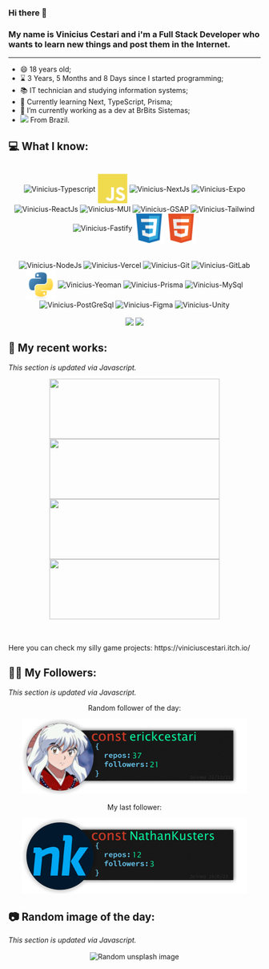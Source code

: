 ### Hi there 👋

<h3>My name is Vinicius Cestari and i'm a Full Stack Developer who wants to learn new things and post them in the Internet.</h3>
<hr>

- 😄 18 years old;
- ⌛  3 Years, 5 Months and 8 Days since I started programming;
- 📚 IT technician and studying information systems;
- 🌱 Currently learning Next, TypeScript, Prisma;
- 🔭 I’m currently working as a dev at BrBits Sistemas;
- <img height = "20em" src="https://em-content.zobj.net/thumbs/120/google/350/flag-brazil_1f1e7-1f1f7.png"/>   From Brazil.

## **💻 What I know:** 

<div style="display: inline_block" align="center">
  <br>
  <img align="center" alt="Vinicius-Typescript" height="60" width="60" src="https://cdn.jsdelivr.net/gh/devicons/devicon/icons/typescript/typescript-original.svg"/>
  <img align="center" alt="Vinicius-Js" height="60" width="60" src="https://raw.githubusercontent.com/devicons/devicon/master/icons/javascript/javascript-plain.svg">
  <img align="center" alt="Vinicius-NextJs" height="60" width="60" src="https://cdn.jsdelivr.net/gh/devicons/devicon/icons/nextjs/nextjs-original.svg"/>
  <img align="center" alt="Vinicius-Expo" height="60" width="60" src="https://www.svgrepo.com/show/373591/expo.svg"/>
  <img align="center" alt="Vinicius-ReactJs" height="60" width="60" src="https://cdn.jsdelivr.net/gh/devicons/devicon/icons/react/react-original.svg"/>
  <img align="center" alt="Vinicius-MUI" height="60" width="60"  src="https://v4.material-ui.com/static/logo.png"/>
  <img align="center" alt="Vinicius-GSAP" height="60" width="60" src="https://cdn.worldvectorlogo.com/logos/gsap-greensock.svg"/>
  
  <img align="center" alt="Vinicius-Tailwind" height="60" width="60" src="https://cdn.jsdelivr.net/gh/devicons/devicon/icons/tailwindcss/tailwindcss-plain.svg">
  <img align="center" alt="Vinicius-Fastify" height="60" width="60" src="https://static-00.iconduck.com/assets.00/fastify-icon-512x329-1ypuqoar.png">
  <img align="center" alt="Vinicius-CSS" height="60" width="60" src="https://raw.githubusercontent.com/devicons/devicon/master/icons/css3/css3-original.svg">
  <img align="center" alt="Vinicius-HTML" height="60" width="60" src="https://raw.githubusercontent.com/devicons/devicon/master/icons/html5/html5-original.svg">
  <br><br><br>
  
  <img align="center" alt="Vinicius-NodeJs" height="60" width="60" src="https://cdn.jsdelivr.net/gh/devicons/devicon/icons/nodejs/nodejs-original.svg"/>
  <img align="center" alt="Vinicius-Vercel" height="60" width="60" src="https://www.svgrepo.com/show/361653/vercel-logo.svg"/>
  <img align="center" alt="Vinicius-Git" height="60" width="60" src="https://cdn.jsdelivr.net/gh/devicons/devicon/icons/git/git-original.svg">
  <img align="center" alt="Vinicius-GitLab" height="60" width="60" src="https://about.gitlab.com/images/press/press-kit-icon.svg">
  <img align="center" alt="Vinicius-Python" height="60" width="60" src="https://raw.githubusercontent.com/devicons/devicon/master/icons/python/python-original.svg">
  <img align="center" alt="Vinicius-Yeoman" height="60" width="60" src="https://avatars.githubusercontent.com/u/1714870?s=280&v=4"/>
  
  <img align="center" alt="Vinicius-Prisma" height="60" width="60" src="https://cdn.icon-icons.com/icons2/2107/PNG/512/file_type_light_prisma_icon_130444.png"/>
  <img align="center" alt="Vinicius-MySql" height="60" width="60" src="https://cdn.jsdelivr.net/gh/devicons/devicon/icons/mysql/mysql-original.svg"/>
  <img align="center" alt="Vinicius-PostGreSql" height="60" width="60" src="https://cdn.jsdelivr.net/gh/devicons/devicon/icons/postgresql/postgresql-original.svg"/> 
  <img align="center" alt="Vinicius-Figma" height="60" width="60" src="https://cdn-icons-png.flaticon.com/512/5968/5968705.png"/> 
  <img align="center" alt="Vinicius-Unity" height="60" width="60"  src="https://cdn-icons-png.flaticon.com/512/5969/5969294.png"/>
  <br>
</div>

<br>

<div align="center"> 
  <a href = "mailto:viniciuscestari01@gmail.com"><img src="https://img.shields.io/badge/-Gmail-%23333?style=for-the-badge&logo=gmail&logoColor=white" target="_blank"></a>
  <a href="https://www.linkedin.com/in/-vinicius-cestari/" target="_blank"><img src="https://img.shields.io/badge/-LinkedIn-%230077B5?style=for-the-badge&logo=linkedin&logoColor=white" target="_blank"></a> 
</div>

## **🚀 My recent works:**
*This section is updated via Javascript.*
<div align="center">
<a href="https://github.com/ViniciusCestarii/IBGE-data-charts">
    <img align="center" height=120 width=340 src="https://github-readme-stats.vercel.app/api/pin/?username=ViniciusCestarii&repo=IBGE-data-charts&theme=chartreuse-dark&border_radius=20"/>
  </a>
<a href="https://github.com/ViniciusCestarii/FindAFriendWeb">
    <img align="center" height=120 width=340 src="https://github-readme-stats.vercel.app/api/pin/?username=ViniciusCestarii&repo=FindAFriendWeb&theme=chartreuse-dark&border_radius=20"/>
  </a>
<a href="https://github.com/ViniciusCestarii/FindAFriendBack">
    <img align="center" height=120 width=340 src="https://github-readme-stats.vercel.app/api/pin/?username=ViniciusCestarii&repo=FindAFriendBack&theme=chartreuse-dark&border_radius=20"/>
  </a>
<a href="https://github.com/ViniciusCestarii/GymPassBack">
    <img align="center" height=120 width=340 src="https://github-readme-stats.vercel.app/api/pin/?username=ViniciusCestarii&repo=GymPassBack&theme=chartreuse-dark&border_radius=20"/>
  </a>
</div>
<br>
<br>
<p>Here you can check my silly game projects: https://viniciuscestari.itch.io/</p>

## **👨‍💻 My Followers:**
*This section is updated via Javascript.*
<div align="center">
<p>Random follower of the day: </p>

<a href="https://github.com/erickcestari" alt="Erick λ"><img style="height:150px;" src=./src/resources/images/randomFollower.png alt="Follower of the day"/></a>

<p>My last follower: </p>

<a href="https://github.com/NathanKusters" alt="Nathan.K"><img style="height:150px;" src=./src/resources/images/lastFollower.png alt="Last follower"/></a>
</div>

## **📷 Random image of the day:**

*This section is updated via Javascript.*
<div align="center">
  <img align="center" alt="Random unsplash image" width="1000" height="500" src="https://source.unsplash.com/random/1000x500/?java" />
</div>



